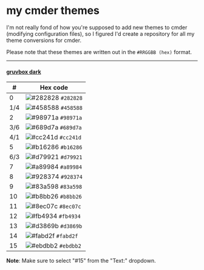 # my cmder themes 
I'm not really fond of how you're supposed to add new themes to cmder (modifying configuration files), so I figured I'd create a repository for all my theme conversions for cmder.

Please note that these themes are written out in the `#RRGGBB (hex)` format.

--- 

#### [gruvbox dark](https://github.com/morhetz/gruvbox)
| # | Hex code |
|---|---------|
| 0 | ![#282828](https://placehold.it/15/282828/000000?text=+) `#282828` |
| 1/4 | ![#458588](https://placehold.it/15/458588/000000?text=+) `#458588` |
| 2 | ![#98971a](https://placehold.it/15/98971a/000000?text=+) `#98971a` |
| 3/6 | ![#689d7a](https://placehold.it/15/689d7a/000000?text=+) `#689d7a` |
| 4/1 | ![#cc241d](https://placehold.it/15/cc241d/000000?text=+) `#cc241d` |
| 5 | ![#b16286](https://placehold.it/15/b16286/000000?text=+) `#b16286` |
| 6/3 | ![#d79921](https://placehold.it/15/d79921/000000?text=+) `#d79921` |
| 7 | ![#a89984](https://placehold.it/15/a89984/000000?text=+) `#a89984` |
| 8 | ![#928374](https://placehold.it/15/928374/000000?text=+) `#928374` |
| 9 | ![#83a598](https://placehold.it/15/83a598/000000?text=+) `#83a598` |
| 10 | ![#b8bb26](https://placehold.it/15/b8bb26/000000?text=+) `#b8bb26` |
| 11 | ![#8ec07c](https://placehold.it/15/8ec07c/000000?text=+) `#8ec07c` |
| 12 | ![#fb4934](https://placehold.it/15/fb4934/000000?text=+) `#fb4934` |
| 13 | ![#d3869b](https://placehold.it/15/d3869b/000000?text=+) `#d3869b` |
| 14 | ![#fabd2f](https://placehold.it/15/fabd2f/000000?text=+) `#fabd2f` |
| 15 | ![#ebdbb2](https://placehold.it/15/ebdbb2/000000?text=+) `#ebdbb2` |

**Note**: Make sure to select "#15" from the "Text:" dropdown.
